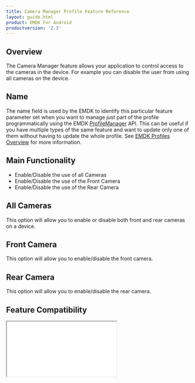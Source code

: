 ```yaml
---
title: Camera Manager Profile Feature Reference
layout: guide.html
product: EMDK For Android
productversion: '2.3'
---
```


## Overview

The Camera Manager feature allows your application to control access to the cameras in the device. For example you can disable the user from using all cameras on the device. 

## Name
The name field is used by the EMDK to identify this particular feature parameter set when you want to manage just part of the profile programmatically using the EMDK [ProfileManager](../../../api/core/ProfileManager) API. This can be useful if you have multiple types of the same feature and want to update only one of them without having to update the whole profile. See [EMDK Profiles Overview](../usingwizard) for more information.

## Main Functionality

* Enable/Disable the use of all Cameras
* Enable/Disable the use of the Front Camera
* Enable/Disable the use of the Rear Camera

## All Cameras
This option will allow you to enable or disable both front and rear cameras on a device. 

## Front Camera
This option will allow you to enable/disable the front camera.

## Rear Camera
This option will allow you to enable/disable the rear camera.

## Feature Compatibility
<iframe src="compare.html#mx=4.3&csp=CameraMgr&os=All&embed=true"></iframe> 











